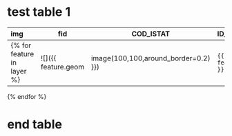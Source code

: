# test table 1

| img                                           | fid                  | COD_ISTAT                 | ID_PARCOMM                           |
| :---- | ------------------- | ---------------------------- | ---------------------------- |
{% for feature in layer %}| ![]({{ feature.geom|image(100,100,around_border=0.2) }}) | `{{ feature.fid }}` | **{{ feature.COD_ISTAT }}** | **{{ feature.ID_PARCOMM }}** |
{% endfor %}

# end table